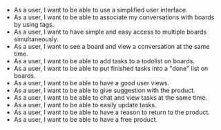 - As a user, I want to be able to use a simplified user interface.
- As a user, I want to be able to associate my conversations with
boards by using tags.
- As a user, I want to have simple and easy access to multiple boards simultaneously.
- As a user, I want to see a board and view a conversation at the same time.
- As a user, I want to be able to add tasks to a todolist on boards.
- As a user, I want to be able to put finished tasks into a "done" list on boards.
- As a user, I want to be able to have a good user views.
- As a user, I want to be able to give suggestion with the product.
- As a user, I want to be able to chat and view tasks at the same time.
- As a user, I want to be able to easily update tasks.
- As a user, I want to be able to have a reason to return to the product.
- As a user, I want to be able to have a free product.
